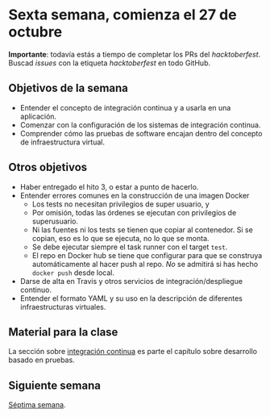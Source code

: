 # Sexta semana, comienza el 27 de octubre

**Importante**: todavía estás a tiempo de completar los PRs del
*hacktoberfest*.
Buscad *issues* con la etiqueta *hacktoberfest* en todo GitHub.

## Objetivos de la semana

* Entender el concepto de integración continua y a usarla en una aplicación.
* Comenzar con la configuración de los sistemas de integración
   continua.
* Comprender cómo las pruebas de software encajan dentro del concepto
   de infraestructura virtual.

## Otros objetivos

* Haber entregado el hito 3, o estar a punto de hacerlo.
* Entender errores comunes en la construcción de una imagen Docker
  * Los tests no necesitan privilegios de super usuario, y
  * Por omisión, todas las órdenes se ejecutan con privilegios de
    superusuario.
  * Ni las fuentes ni los tests se tienen que copiar al contenedor. Si
    se copian, eso es lo que se ejecuta, no lo que se monta.
  * Se debe ejecutar siempre el task runner con el target `test`.
  * El repo en Docker hub se tiene que configurar para que se
    construya automáticamente al hacer push al repo. *No* se admitirá
    si has hecho `docker push` desde local.
* Darse de alta en Travis y otros servicios de integración/despliegue continuo.
* Entender el formato YAML y su uso en la descripción de diferentes infraestructuras virtuales. 

## Material para la clase

La sección sobre [integración
continua](http://jj.github.io/IV/documentos/temas/Desarrollo_basado_en_pruebas#a%C3%B1adiendo-integraci%C3%B3n-continua) es
parte el capítulo sobre desarrollo basado en pruebas.

## Siguiente semana

[Séptima semana](semana-07.md).
